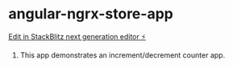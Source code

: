 # angular-ngrx-store-app

[Edit in StackBlitz next generation editor ⚡️](https://stackblitz.com/~/github.com/Utsav-Sharma33/angular-ngrx-store-app)

1. This app demonstrates an increment/decrement counter app.

